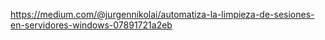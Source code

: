 https://medium.com/@jurgennikolai/automatiza-la-limpieza-de-sesiones-en-servidores-windows-07891721a2eb

